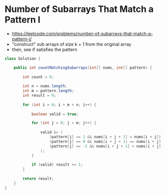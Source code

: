 # Number of Subarrays That Match a Pattern I

- https://leetcode.com/problems/number-of-subarrays-that-match-a-pattern-i/
- "construct" sub arrays of size k + 1 from the original array
- then, see if satisfies the pattern

```java
class Solution {

    public int countMatchingSubarrays(int[] nums, int[] pattern) {
        
        int count = 0;
        
        int n = nums.length;
        int m = pattern.length;
        int result = 0;
        
        for (int i = 0; i + m < n; i++) {
            
            boolean valid = true;

            for (int j = 0; j < m; j++) {
                
                valid &= (
                    (pattern[j] == 1 && nums[i + j + 1] > nums[i + j]) || 
                    (pattern[j] == 0 && nums[i + j + 1] == nums[i + j]) || 
                    (pattern[j] == -1 && nums[i + j + 1] < nums[i + j])
                );
            }
            
            if (valid) result += 1;
        }
        
        return result;
    }
}
```
